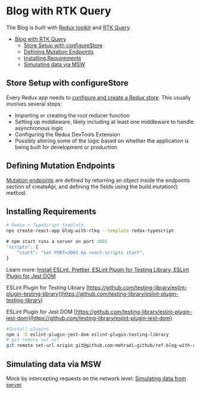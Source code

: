 
# Blog with RTK Query
The Blog is built with [Redux toolkit](https://redux-toolkit.js.org/introduction/getting-started) and [RTK Query](https://redux-toolkit.js.org/rtk-query/overview).

- [Blog with RTK Query](#blog-with-rtk-query)
  - [Store Setup with configureStore](#store-setup-with-configurestore)
  - [Defining Mutation Endpoints](#defining-mutation-endpoints)
  - [Installing Requirements](#installing-requirements)
  - [Simulating data via MSW](#simulating-data-via-msw)


## Store Setup with configureStore
Every Redux app needs to [configure and create a Redux store](https://redux-toolkit.js.org/usage/usage-guide#store-setup). This usually involves several steps:

- Importing or creating the root reducer function
- Setting up middleware, likely including at least one middleware to handle asynchronous logic
- Configuring the Redux DevTools Extension
- Possibly altering some of the logic based on whether the application is being built for development or production

## Defining Mutation Endpoints
[Mutation endpoints](https://redux-toolkit.js.org/rtk-query/usage/mutations) are defined by returning an object inside the endpoints section of createApi, and defining the fields using the build.mutation() method.

## Installing Requirements

```bash
# Redux + TypeScript template
npx create-react-app blog-with-rtkq --template redux-typescript
```
```javascript
# npm start runs a server on port 3001
"scripts": {
    "start": "set PORT=3001 && react-scripts start",
}
```
Learn more: [Install ESLint, Prettier, ESLint Plugin for Testing Library, ESLint Plugin for Jest DOM](https://github.com/mehradi-github/ref-jest-rtl/)

ESLint Plugin for Testing Library
[https://github.com/testing-library/eslint-plugin-testing-library](https://github.com/testing-library/eslint-plugin-testing-library)

ESLint Plugin for Jest DOM
[https://github.com/testing-library/eslint-plugin-jest-dom](https://github.com/testing-library/eslint-plugin-jest-dom)

```bash
#Install plugins
npm i -D eslint-plugin-jest-dom eslint-plugin-testing-library
# git remote set url
git remote set-url origin git@github.com:mehradi-github/ref-blog-with-rtkq.git
```
## Simulating data via MSW
Mock by intercepting requests on the network level: [Simulating data from server](https://github.com/mehradi-github/ref-cafe-msw#simulating-data-from-server)